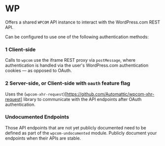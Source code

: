 WP
======

Offers a shared `WPCOM` API instance to interact with the WordPress.com REST API.

Can be configured to use one of the following authentication methods:

### 1 Client-side

Calls to `wpcom` use the iframe REST proxy via `postMessage`, where authentication is handled via the user's WordPress.com authentication cookies — as opposed to OAuth.

### 2 Server-side, or Client-side with `oauth` feature flag

Uses the (`wpcom-xhr-request`)[https://github.com/Automattic/wpcom-xhr-request] library to communicate with the API endpoints after OAuth authentication.

### Undocumented Endpoints

Those API endpoints that are not yet publicly documented need to be defined as part of the `wpcom-undocumented` module. Publicly document your endpoints when their APIs are stable.

